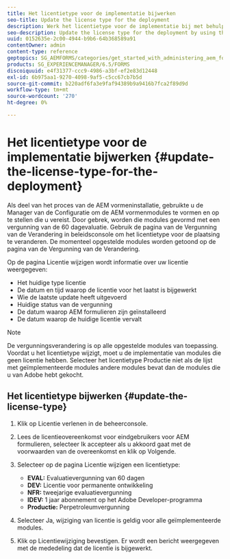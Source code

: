 ```yaml
---
title: Het licentietype voor de implementatie bijwerken
seo-title: Update the license type for the deployment
description: Werk het licentietype voor de implementatie bij met behulp van de pagina Change License in de beheerconsole.
seo-description: Update the license type for the deployment by using the Change License page in administration console.
uuid: 0152635e-2c00-4944-b9b6-64b368589a91
contentOwner: admin
content-type: reference
geptopics: SG_AEMFORMS/categories/get_started_with_administering_aem_forms_on_jee
products: SG_EXPERIENCEMANAGER/6.5/FORMS
discoiquuid: e4f31377-ccc9-4986-a3bf-ef2e83d12448
exl-id: 6b975aa1-9270-4098-9af5-c5cc67cb7b5d
source-git-commit: b220adf6fa3e9faf94389b9a9416b7fca2f89d9d
workflow-type: tm+mt
source-wordcount: '270'
ht-degree: 0%

---
```


# Het licentietype voor de implementatie bijwerken {#update-the-license-type-for-the-deployment}

Als deel van het proces van de AEM vormeninstallatie, gebruikte u de Manager van de Configuratie om de AEM vormenmodules te vormen en op te stellen die u vereist. Door gebrek, worden die modules gevormd met een vergunning van de 60 dagevaluatie. Gebruik de pagina van de Vergunning van de Verandering in beleidsconsole om het licentietype voor de plaatsing te veranderen. De momenteel opgestelde modules worden getoond op de pagina van de Vergunning van de Verandering.

Op de pagina Licentie wijzigen wordt informatie over uw licentie weergegeven:

* Het huidige type licentie
* De datum en tijd waarop de licentie voor het laatst is bijgewerkt
* Wie de laatste update heeft uitgevoerd
* Huidige status van de vergunning
* De datum waarop AEM formulieren zijn geïnstalleerd
* De datum waarop de huidige licentie vervalt

>[!NOTE]
>
>De vergunningsverandering is op alle opgestelde modules van toepassing. Voordat u het licentietype wijzigt, moet u de implementatie van modules die geen licentie hebben. Selecteer het licentietype Productie niet als de lijst met geïmplementeerde modules andere modules bevat dan de modules die u van Adobe hebt gekocht.

## Het licentietype bijwerken {#update-the-license-type}

1. Klik op Licentie verlenen in de beheerconsole.
1. Lees de licentieovereenkomst voor eindgebruikers voor AEM formulieren, selecteer Ik accepteer als u akkoord gaat met de voorwaarden van de overeenkomst en klik op Volgende.
1. Selecteer op de pagina Licentie wijzigen een licentietype:

   * **EVAL:** Evaluatievergunning van 60 dagen
   * **DEV:** Licentie voor permanente ontwikkeling
   * **NFR:** tweejarige evaluatievergunning
   * **IDEV:** 1 jaar abonnement op het Adobe Developer-programma
   * **Productie:** Perpetroleumvergunning

1. Selecteer Ja, wijziging van licentie is geldig voor alle geïmplementeerde modules.
1. Klik op Licentiewijziging bevestigen. Er wordt een bericht weergegeven met de mededeling dat de licentie is bijgewerkt.
